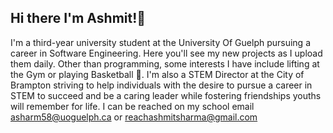 ## Hi there  I'm Ashmit!👋

I'm a third-year university student at the University Of Guelph pursuing a career in Software Engineering. Here you'll see my new projects as I upload them daily. Other than programming, some interests I have include lifting at the Gym or playing Basketball 🏀. I'm also a STEM Director at the City of Brampton striving to help individuals with the desire to pursue a career in STEM to succeed and be a caring leader while fostering friendships youths will remember for life. I can be reached on my school email asharm58@uoguelph.ca or reachashmitsharma@gmail.com
